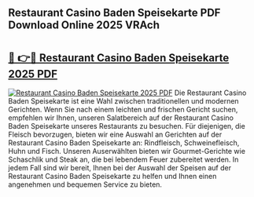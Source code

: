 ## Restaurant Casino Baden Speisekarte PDF Download Online 2025 VRAch

# <h2><a href="http://gc70zpp.nevu.top/?p=Restaurant+Casino+Baden+Speisekarte">🔗 👉🔴 Restaurant Casino Baden Speisekarte 2025 PDF</a></h2>

[![Restaurant Casino Baden Speisekarte 2025 PDF](https://i.imgur.com/dBaPXMq.png)](http://gc70zpp.nevu.top/?p=Restaurant+Casino+Baden+Speisekarte)
Die Restaurant Casino Baden Speisekarte ist eine Wahl zwischen traditionellen und modernen Gerichten. Wenn Sie nach einem leichten und frischen Gericht suchen, empfehlen wir Ihnen, unseren Salatbereich auf der Restaurant Casino Baden Speisekarte unseres Restaurants zu besuchen. Für diejenigen, die Fleisch bevorzugen, bieten wir eine Auswahl an Gerichten auf der Restaurant Casino Baden Speisekarte an: Rindfleisch, Schweinefleisch, Huhn und Fisch. Unseren Auserwählten bieten wir Gourmet-Gerichte wie Schaschlik und Steak an, die bei lebendem Feuer zubereitet werden. In jedem Fall sind wir bereit, Ihnen bei der Auswahl der Speisen auf der Restaurant Casino Baden Speisekarte zu helfen und Ihnen einen angenehmen und bequemen Service zu bieten.
